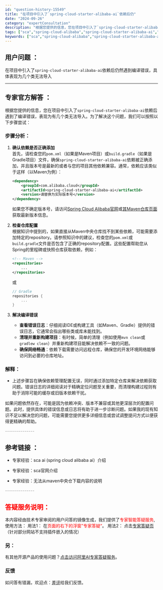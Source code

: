 ```yaml
---
id: "question-history-15549"
title: "在项目中引入了`spring-cloud-starter-alibaba-ai`依赖后仍"
date: "2024-09-26"
category: "expertConsultation"
description: "根据您提供的信息，您在项目中引入了`spring-cloud-starter-alibaba-ai`依赖后遇到了编译错误，表现为有几个类无法导入。为了解决这个问题，我们可以按照以下步骤尝试：### 步骤分析：1. **确认依赖是否正确添加**     首先，请检查您的`pom.xml`（如果是Mav"
tags: ["sca","spring-cloud-alibaba","spring-cloud-starter-alibaba-ai","依赖","编译错误","类无法导入"]
keywords: ["sca","spring-cloud-alibaba","spring-cloud-starter-alibaba-ai","依赖","编译错误","类无法导入"]
---
```


## 用户问题 ： 
 在项目中引入了`spring-cloud-starter-alibaba-ai`依赖后仍然遇到编译错误，具体表现为几个类无法导入  

---------------
## 专家官方解答 ：

根据您提供的信息，您在项目中引入了`spring-cloud-starter-alibaba-ai`依赖后遇到了编译错误，表现为有几个类无法导入。为了解决这个问题，我们可以按照以下步骤尝试：

### 步骤分析：

1. **确认依赖是否正确添加**  
   首先，请检查您的`pom.xml`（如果是Maven项目）或`build.gradle`（如果是Gradle项目）文件，确保`spring-cloud-starter-alibaba-ai`依赖被正确添加，并且版本号是最新的或者与您的项目其他依赖兼容。通常，依赖应该类似于这样（以Maven为例）：
   ```xml
   <dependency>
       <groupId>com.alibaba.cloud</groupId>
       <artifactId>spring-cloud-starter-alibaba-ai</artifactId>
       <version>请替换为实际版本号</version>
   </dependency>
   ```
   如果您不确定版本号，请访问[Spring Cloud Alibaba官网](https://github.com/alibaba/spring-cloud-alibaba)或[其Maven仓库页面](https://mvnrepository.com/artifact/com.alibaba.cloud/spring-cloud-starter-alibaba-ai)获取最新版本信息。

2. **检查仓库配置**  
   根据知识中提到的，如果直接从Maven中央仓库找不到某些依赖，可能需要添加特定的repository。请参照知识中的建议，检查您的`pom.xml`或`build.gradle`文件是否包含了正确的repository配置。这些配置帮助您从Spring的里程碑或快照仓库获取依赖，例如：
   ```xml
   <!-- Maven -->
   <repositories>
       ...
   </repositories>
   ```
   或
   ```groovy
   // Gradle
   repositories {
       ...
   }
   ```

3. **解决编译错误**  
   - **查看错误日志**：仔细阅读IDE或构建工具（如Maven、Gradle）提供的错误日志，它通常会指出哪些类或库未能找到。
   - **清理并重新构建项目**：有时候，简单的清理（例如使用`mvn clean`或`gradlew clean`）并重新构建项目能解决依赖不一致的问题。
   - **确保网络畅通**：依赖下载需要访问远程仓库，确保您的开发环境网络能够访问到必要的仓库地址。

### 解释：

- 上述步骤旨在确保依赖管理配置无误，同时通过添加特定仓库来解决依赖获取问题。错误日志的详细阅读对于精确定位问题至关重要，而清理构建过程则有助于消除可能的缓存或旧版本依赖干扰。

如果问题依然存在，可能是因为依赖冲突、版本不兼容或其他更深层次的配置问题。此时，提供具体的错误信息或日志将有助于进一步诊断问题。如果我的现有知识不足以解决您的问题，可能需要您提供更多详细信息或尝试调整提问方式以便获得更精确的帮助。


<font color="#949494">---------------</font> 


## 参考链接 ：

* 专家经验：sca ai (spring cloud alibaba ai）介绍 
 
 * 专家经验：sca官网介绍 
 
 * 专家经验：无法从maven中央仓下载内容的说明 


 <font color="#949494">---------------</font> 
 


## <font color="#FF0000">答疑服务说明：</font> 

本内容经由技术专家审阅的用户问答的镜像生成，我们提供了<font color="#FF0000">专家智能答疑服务</font>,使用方法：
用法1： 在<font color="#FF0000">页面的右下的浮窗”专家答疑“</font>。
用法2： 点击[专家答疑页](https://answer.opensource.alibaba.com/docs/intro)（针对部分网站不支持插件嵌入的情况）
### 另：


有其他开源产品的使用问题？[点击访问阿里AI专家答疑服务](https://answer.opensource.alibaba.com/docs/intro)。
### 反馈
如问答有错漏，欢迎点：[差评](https://ai.nacos.io/user/feedbackByEnhancerGradePOJOID?enhancerGradePOJOId=15574)给我们反馈。
